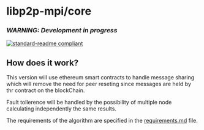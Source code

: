 # libp2p-mpi/core

### *__WARNING: Development in progress__*

[![standard-readme compliant](https://img.shields.io/badge/standard--readme-OK-green.svg?style=flat-square)](https://github.com/RichardLitt/standard-readme)

## How does it work?

This version will use ethereum smart contracts to handle message sharing which will remove the need for peer reseting since messages are held by thr contract on the blockChain.

Fault tollerence will be handled by the possibility of multiple node calculating independently the same results.

The requirements of the algorithm are specified in the [requirements.md](./requirements.md) file.